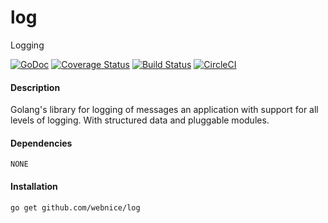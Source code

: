 # log
Logging

[![GoDoc](https://godoc.org/github.com/webnice/log?status.png)](http://godoc.org/github.com/webnice/log)
[![Coverage Status](https://coveralls.io/repos/github/webnice/log/badge.svg?branch=v2)](https://coveralls.io/github/webnice/log?branch=v2)
[![Build Status](https://travis-ci.org/webnice/log.svg?branch=v2)](https://travis-ci.org/webnice/log)
[![CircleCI](https://circleci.com/gh/webnice/log/tree/v2.svg?style=svg)](https://circleci.com/gh/webnice/log/tree/v2)


#### Description
Golang's library for logging of messages an application with support for all levels of logging.
With structured data and pluggable modules.


#### Dependencies

	NONE

#### Installation
```bash
go get github.com/webnice/log
```
